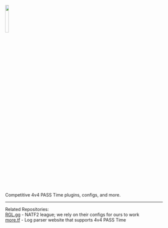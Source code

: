 <a href="https://passtime.tf/"><img src="https://github.com/p4sstime/p4sstime-archive/blob/main/extras/final_logo.png" width=15%></a>

Competitive 4v4 PASS Time plugins, configs, and more.

***

Related Repositories:\
[RGL.gg](https://github.com/RGLgg) - NATF2 league; we rely on their configs for ours to work\
[more.tf](https://github.com/calisirmori/more.tf) - Log parser website that supports 4v4 PASS Time
